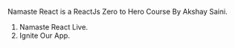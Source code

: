 Namaste React is a ReactJs Zero to Hero Course By Akshay Saini.
1. Namaste React Live.
2. Ignite Our App.

